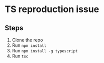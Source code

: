 # TS reproduction issue

## Steps

1. Clone the repo
2. Run `npm install`
3. Run `npm install -g typescript`
4. Run `tsc`
